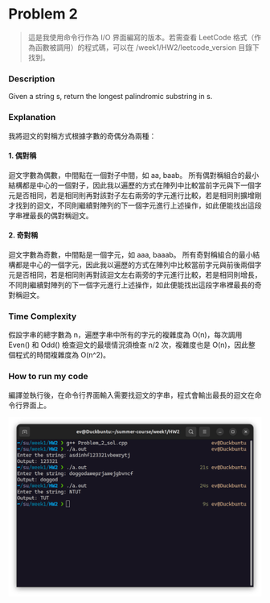 # Problem 2

> 這是我使用命令行作為 I/O 界面編寫的版本。若需查看 LeetCode 格式（作為函數被調用）的程式碼，可以在 /week1/HW2/leetcode_version 目錄下找到。

### Description
Given a string s, return the longest palindromic substring in s.

### Explanation
我將迴文的對稱方式根據字數的奇偶分為兩種：
#### 1. 偶對稱
迴文字數為偶數，中間點在一個對子中間，如 aa, baab。
所有偶對稱組合的最小結構都是中心的一個對子，因此我以遍歷的方式在陣列中比較當前字元與下一個字元是否相同，若是相同則再對該對子左右兩旁的字元進行比較，若是相同則擴增剛才找到的迴文，不同則繼續對陣列的下一個字元進行上述操作，如此便能找出這段字串裡最長的偶對稱迴文。

#### 2. 奇對稱
迴文字數為奇數，中間點是一個字元，如 aaa, baaab。
所有奇對稱組合的最小結構都是中心的一個字元，因此我以遍歷的方式在陣列中比較當前字元與前後兩個字元是否相同，若是相同則再對該迴文左右兩旁的字元進行比較，若是相同則增長，不同則繼續對陣列的下一個字元進行上述操作，如此便能找出這段字串裡最長的奇對稱迴文。

### Time Complexity
假設字串的總字數為 n，遍歷字串中所有的字元的複雜度為 O(n)，每次調用 Even() 和 Odd() 檢查迴文的最壞情況須檢查 n/2 次，複雜度也是 O(n)，因此整個程式的時間複雜度為 O(n^2)。

### How to run my code

編譯並執行後，在命令行界面輸入需要找迴文的字串，程式會輸出最長的迴文在命令行界面上。

<img src="./Screenshot_problem_2.png" alt="result" width="800px"/>